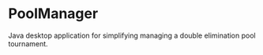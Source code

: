PoolManager
===========

Java desktop application for simplifying managing a double elimination pool tournament. 
